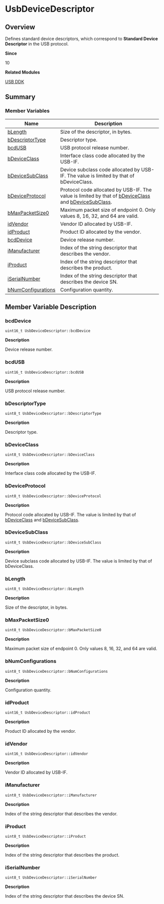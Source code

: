 # UsbDeviceDescriptor


## Overview

Defines standard device descriptors, which correspond to **Standard Device Descriptor** in the USB protocol.

**Since**

10

**Related Modules**

[USB DDK](_usb_ddk.md)


## Summary


### Member Variables

| Name| Description|
| -------- | -------- |
| [bLength](#blength) | Size of the descriptor, in bytes.|
| [bDescriptorType](#bdescriptortype) | Descriptor type.|
| [bcdUSB](#bcdusb) | USB protocol release number.|
| [bDeviceClass](#bdeviceclass) | Interface class code allocated by the USB-IF.|
| [bDeviceSubClass](#bdevicesubclass) | Device subclass code allocated by USB-IF. The value is limited by that of bDeviceClass.|
| [bDeviceProtocol](#bdeviceprotocol) | Protocol code allocated by USB-IF. The value is limited by that of [bDeviceClass](#bdeviceclass) and [bDeviceSubClass](#bdevicesubclass).|
| [bMaxPacketSize0](#bmaxpacketsize0) | Maximum packet size of endpoint 0. Only values 8, 16, 32, and 64 are valid.|
| [idVendor](#idvendor) | Vendor ID allocated by USB-IF.|
| [idProduct](#idproduct) | Product ID allocated by the vendor.|
| [bcdDevice](#bcddevice) | Device release number.|
| [iManufacturer](#imanufacturer) | Index of the string descriptor that describes the vendor.|
| [iProduct](#iproduct) | Index of the string descriptor that describes the product.|
| [iSerialNumber](#iserialnumber) | Index of the string descriptor that describes the device SN.|
| [bNumConfigurations](#bnumconfigurations) | Configuration quantity.|


## Member Variable Description


### bcdDevice


```
uint16_t UsbDeviceDescriptor::bcdDevice
```

**Description**

Device release number.


### bcdUSB


```
uint16_t UsbDeviceDescriptor::bcdUSB
```

**Description**

USB protocol release number.


### bDescriptorType


```
uint8_t UsbDeviceDescriptor::bDescriptorType
```

**Description**

Descriptor type.


### bDeviceClass


```
uint8_t UsbDeviceDescriptor::bDeviceClass
```

**Description**

Interface class code allocated by the USB-IF.


### bDeviceProtocol


```
uint8_t UsbDeviceDescriptor::bDeviceProtocol
```

**Description**

Protocol code allocated by USB-IF. The value is limited by that of [bDeviceClass](#bdeviceclass) and [bDeviceSubClass](#bdevicesubclass).


### bDeviceSubClass


```
uint8_t UsbDeviceDescriptor::bDeviceSubClass
```

**Description**

Device subclass code allocated by USB-IF. The value is limited by that of bDeviceClass.


### bLength


```
uint8_t UsbDeviceDescriptor::bLength
```

**Description**

Size of the descriptor, in bytes.


### bMaxPacketSize0


```
uint8_t UsbDeviceDescriptor::bMaxPacketSize0
```

**Description**

Maximum packet size of endpoint 0. Only values 8, 16, 32, and 64 are valid.


### bNumConfigurations


```
uint8_t UsbDeviceDescriptor::bNumConfigurations
```

**Description**

Configuration quantity.


### idProduct


```
uint16_t UsbDeviceDescriptor::idProduct
```

**Description**

Product ID allocated by the vendor.


### idVendor


```
uint16_t UsbDeviceDescriptor::idVendor
```

**Description**

Vendor ID allocated by USB-IF.


### iManufacturer


```
uint8_t UsbDeviceDescriptor::iManufacturer
```

**Description**

Index of the string descriptor that describes the vendor.


### iProduct


```
uint8_t UsbDeviceDescriptor::iProduct
```

**Description**

Index of the string descriptor that describes the product.


### iSerialNumber


```
uint8_t UsbDeviceDescriptor::iSerialNumber
```

**Description**

Index of the string descriptor that describes the device SN.
